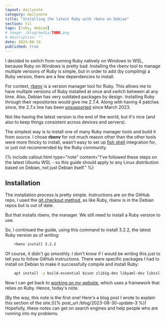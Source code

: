 ```yaml
---
layout: dailynote
category: dailynote
title: "Installing the latest Ruby with rbenv on Debian"
section: til
tags: [ruby, debian]
# image: /blog/media/TODO.png
# description: ""
date: 2023-08-16
published: true
---
```

I decided to switch from running Ruby natively on Windows to WSL, because Ruby on Windows is pretty bad. Installing the rbenv tool to manage multiple versions of Ruby is simple, but in order to add (by compiling) a Ruby version, there are a few dependencies to install.

For context, [rbenv](https://github.com/rbenv/rbenv) is a version manager tool for Ruby. This allows me to have multiple versions of Ruby installed at once and switch between at any time. Also, Debian has very outdated packages by design. Installing Ruby through their repositories would give me 2.7.4. Along with having 4 patches since, the 2.7.x line has been [unsupported](https://www.ruby-lang.org/en/news/2023/03/30/ruby-2-7-8-released/) since March 2023.

Not like having the latest version is the end of the world, but it's nice (and also to keep things consistent across devices and servers).

The simplest way is to install one of many Ruby manager tools and build it from source. I chose **rbenv** for not much reason other than the other tools were more finicky to install, wasn't easy to set up [fish shell](https://fishshell.com/) integration for, or just not recommended by the Ruby community.

{% include callout.html type="note" content="I've followed these steps on the latest Ubuntu WSL - so this guide should apply to any Linux distribution based on Debian, not just Debian itself." %}

## Installation

The installation process is pretty simple. Instructions are on the GitHub repo, I used the [git checkout method](https://github.com/rbenv/rbenv#basic-git-checkout), as like Ruby, rbenv is in the Debian repos but is out of date.

But that installs rbenv, the manager. We still need to install a Ruby version to use.

So, I continued the guide, using this command to install 3.2.2, the latest Ruby version as of writing:

```bash
    rbenv install 3.2.2
```

Of course, it didn't go smoothly. I don't know if I would be writing this just to tell you to follow GitHub instructions. There were specific packages I had to install on Debian to make it successfully compile and install Ruby:

```bash
    apt install -y build-essential bison zlib1g-dev libyaml-dev libssl-dev libgdbm-dev libreadline-dev libffi-dev
```

Now I can get back to [working on my website](https://github.com/real-jame/realjame/commits/master), which uses a framework that relies on Ruby. Hence, today's note.

[By the way, this note is the first one! Here's a blog post I wrote to explain this section of the site.]({% post_url /blog/2023-08-30-update-3 %}) Hopefully, these notes can get on search engines and help people who are running into my problems.
